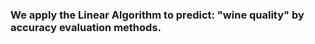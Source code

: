
### We apply the Linear Algorithm to predict: "wine quality" by accuracy evaluation methods.


```python

```
